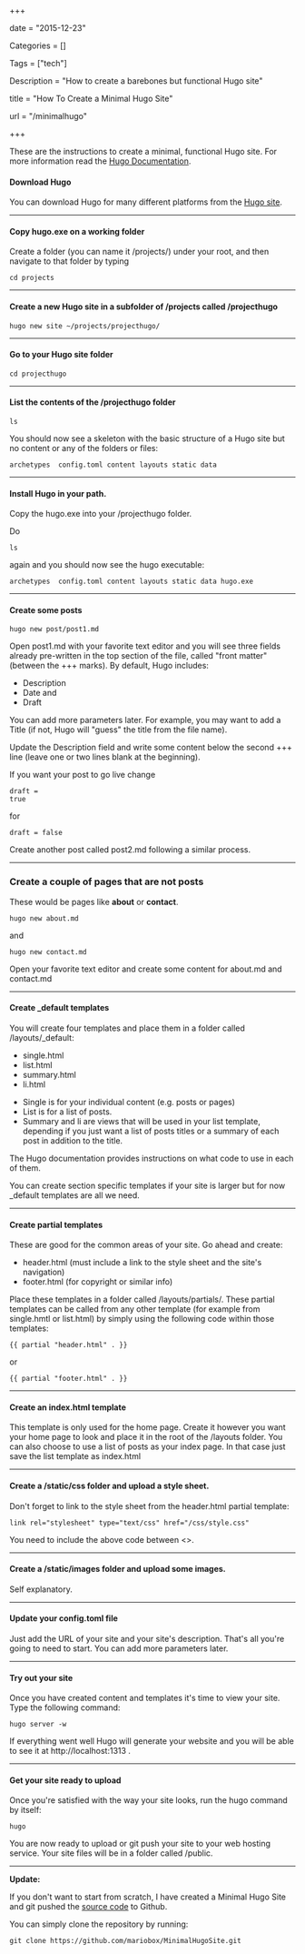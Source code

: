 +++

date = "2015-12-23"

Categories = []

Tags = ["tech"]

Description = "How to create a barebones but functional Hugo site"

title = "How To Create a Minimal Hugo Site"

url = "/minimalhugo"

+++


These are the instructions to create a minimal, functional Hugo site. For more information read the [Hugo Documentation](http://gohugo.io/overview/introduction/).

#### Download Hugo 

You can download Hugo for many different platforms from the [Hugo site](http://gohugo.io).

-----

#### Copy hugo.exe on a working folder

Create a folder (you can name it /projects/) under your root, and then navigate to that folder by typing

<pre><code>cd projects</code></pre>

-----

#### Create a new Hugo site in a subfolder of /projects called /projecthugo

<pre><code>hugo new site ~/projects/projecthugo/</code></pre>

-----

#### Go to your Hugo site folder

<pre><code>cd projecthugo</code></pre>

-----

#### List the contents of the /projecthugo folder

<pre><code>ls</code></pre>

You should now see a skeleton with the basic structure of a Hugo site but no content or any of the folders or files:

<pre><code>archetypes  config.toml content layouts static data</code></pre>

-----

#### Install Hugo in your path.

Copy the hugo.exe into your /projecthugo folder.

Do <pre><code>ls</code></pre> 

again and you should now see the hugo executable:

<pre><code>archetypes  config.toml content layouts static data hugo.exe</code></pre>

-----

#### Create some posts

<pre><code>hugo new post/post1.md</code></pre>

Open post1.md with your favorite text editor and you will see three fields already pre-written in the top section of the file, called "front matter" (between the +++ marks). By default, Hugo includes:

* Description
* Date and 
* Draft 

You can add more parameters later. For example, you may want to add a Title (if not, Hugo will "guess" the title from the file name).

Update the Description field and write some content below the second +++ line (leave one or two lines blank at the beginning).

If you want your post to go live change <pre><code>draft = true</pre></code> for <pre><code>draft = false</code></pre>

Create another post called post2.md following a similar process.

-----

### Create a couple of pages that are not posts

These would be pages like **about** or **contact**.

<pre><code>hugo new about.md</code></pre>

and

<pre><code>hugo new contact.md</code></pre>

Open your favorite text editor and create some content for about.md and contact.md

-----

#### Create _default templates

You will create four templates and place them in a folder called /layouts/_default:

- single.html
- list.html
- summary.html
- li.html

* Single is for your individual content (e.g. posts or pages)
* List is for a list of posts.
* Summary and li are views that will be used in your list template, depending if you just want a list of posts titles or a summary of each post in addition to the title.

The Hugo documentation provides instructions on what code to use in each of them.

You can create section specific templates if your site is larger but for now _default templates are all we need.

-----

#### Create partial templates

These are good for the common areas of your site. Go ahead and create:

* header.html (must include a link to the style sheet and the site's navigation)
* footer.html (for copyright or similar info)

Place these templates in a folder called /layouts/partials/. These partial templates can be called from any other template (for example from single.hmtl or list.html) by simply using the following code within those templates:

<pre><code>{{ partial "header.html" . }}</code></pre>

or 

<pre><code>{{ partial "footer.html" . }}</code></pre>

-----

#### Create an index.html template

This template is only used for the home page. Create it however you want your home page to look and place it in the root of the /layouts folder.  You can also choose to use a list of posts as your index page. In that case just save the list template as index.html

-----

#### Create a /static/css folder and upload a style sheet.

Don't forget to link to the style sheet from the header.html partial template:

<pre><code>link rel="stylesheet" type="text/css" href="/css/style.css"</code></pre>

You need to include the above code between <>.

-----

#### Create a /static/images folder and upload some images.

Self explanatory.

-----

#### Update your config.toml file

Just add the URL of your site and your site's description. That's all you're going to need to start. You can add more parameters later.

-----

#### Try out your site

Once you have created content and templates it's time to view your site. Type the following command:

<pre><code>hugo server -w</code></pre>

If everything went well Hugo will generate your website and you will be able to see it at http://localhost:1313 . 

-----

#### Get your site ready to upload

Once you're satisfied with the way your site looks, run the hugo command by itself:

<pre><code>hugo</code></pre>

You are now ready to upload or git push your site to your web hosting service. Your site files will be in a folder called /public.

-----

**Update:**

If you don't want to start from scratch, I have created a Minimal Hugo Site and git pushed the [source code](https://github.com/mariobox/MinimalHugoSite) to Github.

You can simply clone the repository by running:

<pre><code>git clone https://github.com/mariobox/MinimalHugoSite.git</code></pre>



